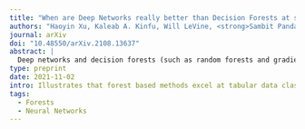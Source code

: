 ```yaml
---
title: "When are Deep Networks really better than Decision Forests at small sample sizes, and how?"
authors: "Haoyin Xu, Kaleab A. Kinfu, Will LeVine, <strong>Sambit Panda</strong>, Jayanta Dey, Michael Ainsworth, Yu-Chung Peng, Madi Kusmanov, Florian Engert, Christopher M. White, Joshua T. Vogelstein, and Carey E. Priebe"
journal: arXiv
doi: "10.48550/arXiv.2108.13637"
abstract: |
  Deep networks and decision forests (such as random forests and gradient boosted trees) are the leading machine learning methods for structured and tabular data, respectively. Many papers have empirically compared large numbers of classifiers on one or two different domains (e.g., on 100 different tabular data settings). However, a careful conceptual and empirical comparison of these two strategies using the most contemporary best practices has yet to be performed. Conceptually, we illustrate that both can be profitably viewed as "partition and vote" schemes. Specifically, the representation space that they both learn is a partitioning of feature space into a union of convex polytopes. For inference, each decides on the basis of votes from the activated nodes. This formulation allows for a unified basic understanding of the relationship between these methods. Empirically, we compare these two strategies on hundreds of tabular data settings, as well as several vision and auditory settings. Our focus is on datasets with at most 10,000 samples, which represent a large fraction of scientific and biomedical datasets. In general, we found forests to excel at tabular and structured data (vision and audition) with small sample sizes, whereas deep nets performed better on structured data with larger sample sizes. This suggests that further gains in both scenarios may be realized via further combining aspects of forests and networks. We will continue revising this technical report in the coming months with updated results.
type: preprint
date: 2021-11-02
intro: Illustrates that forest based methods excel at tabular data classification at small sample sizes while networks excel at larger sample sizes.
tags:
  - Forests
  - Neural Networks
---
```

